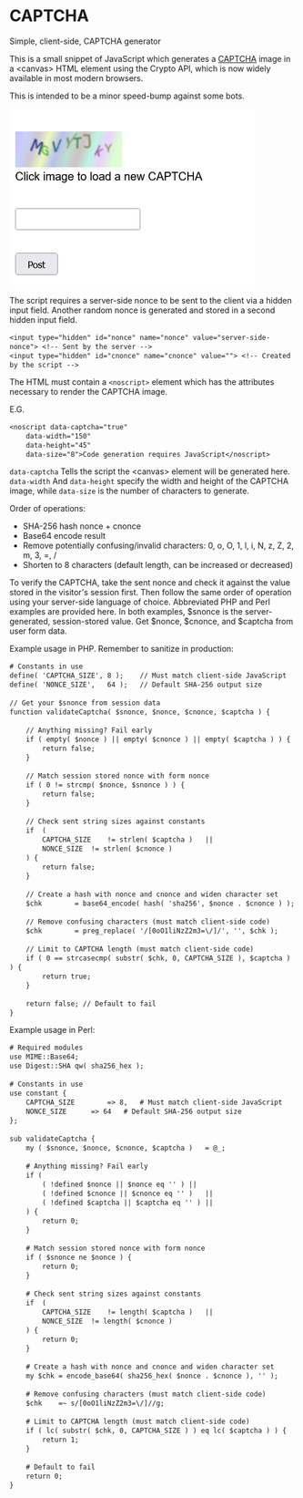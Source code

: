 # CAPTCHA
Simple, client-side, CAPTCHA generator

This is a small snippet of JavaScript which generates a [CAPTCHA](https://en.wikipedia.org/wiki/CAPTCHA) image in a \<canvas\> HTML element using the Crypto API, which is now widely available in most modern browsers. 

This is intended to be a minor speed-bump against some bots.

![captcha-form](https://raw.githubusercontent.com/cypnk/CAPTCHA/refs/heads/main/captcha-form.png)

The script requires a server-side nonce to be sent to the client via a hidden input field. Another random nonce is generated and stored in a second hidden input field.
```
<input type="hidden" id="nonce" name="nonce" value="server-side-nonce"> <!-- Sent by the server -->
<input type="hidden" id="cnonce" name="cnonce" value=""> <!-- Created by the script -->
```
The HTML must contain a ```<noscript>``` element which has the attributes necessary to render the CAPTCHA image.

E.G.
```
<noscript data-captcha="true" 
	data-width="150" 
	data-height="45"
	data-size="8">Code generation requires JavaScript</noscript>
```

```data-captcha``` Tells the script the \<canvas\> element will be generated here. ```data-width``` And ```data-height``` specify the width and height of the CAPTCHA image, while ```data-size``` is the number of characters to generate.

Order of operations:
* SHA-256 hash nonce + cnonce 
* Base64 encode result
* Remove potentially confusing/invalid characters: 0, o, O, 1, l, i, N, z, Z, 2, m, 3, =, /
* Shorten to 8 characters (default length, can be increased or decreased)

To verify the CAPTCHA, take the sent nonce and check it against the value stored in the visitor's session first. Then follow the same order of operation using your server-side language of choice. Abbreviated PHP and Perl examples are provided here. In both examples, $snonce is the server-generated, session-stored value. Get $nonce, $cnonce, and $captcha from user form data.

Example usage in PHP. Remember to sanitize in production:
```
# Constants in use
define( 'CAPTCHA_SIZE',	8 );	// Must match client-side JavaScript
define( 'NONCE_SIZE',	64 );	// Default SHA-256 output size

// Get your $snonce from session data
function validateCaptcha( $snonce, $nonce, $cnonce, $captcha ) {
	
	// Anything missing? Fail early
	if ( empty( $nonce ) || empty( $cnonce ) || empty( $captcha ) ) {
		return false;
	}
	
	// Match session stored nonce with form nonce
	if ( 0 != strcmp( $nonce, $snonce ) ) {
		return false;
	}
	
	// Check sent string sizes against constants
	if  ( 
		CAPTCHA_SIZE	!= strlen( $captcha )	|| 
		NONCE_SIZE	!= strlen( $cnonce ) 
	) {
		return false;
	}
	
	// Create a hash with nonce and cnonce and widen character set
	$chk		= base64_encode( hash( 'sha256', $nonce . $cnonce ) );
	
	// Remove confusing characters (must match client-side code)
	$chk		= preg_replace( '/[0oO1liNzZ2m3=\/]/', '', $chk );
	
	// Limit to CAPTCHA length (must match client-side code)
	if ( 0 == strcasecmp( substr( $chk, 0, CAPTCHA_SIZE ), $captcha ) ) {
		return true;
	}
	
	return false; // Default to fail
}
```

Example usage in Perl:
```
# Required modules
use MIME::Base64;
use Digest::SHA qw( sha256_hex );

# Constants in use
use constant {
	CAPTCHA_SIZE		=> 8,	# Must match client-side JavaScript
	NONCE_SIZE		=> 64	# Default SHA-256 output size
};

sub validateCaptcha {
	my ( $snonce, $nonce, $cnonce, $captcha )	= @_;
	
	# Anything missing? Fail early
	if ( 
		( !defined $nonce || $nonce eq '' )	|| 
		( !defined $cnonce || $cnonce eq '' )	|| 
		( !defined $captcha || $captcha eq '' )	||
	) {
		return 0;
	}
	
	# Match session stored nonce with form nonce
	if ( $snonce ne $nonce ) {
		return 0;
	}
	
	# Check sent string sizes against constants
	if  ( 
		CAPTCHA_SIZE	!= length( $captcha )	|| 
		NONCE_SIZE	!= length( $cnonce ) 
	) {
		return 0;
	}
	
	# Create a hash with nonce and cnonce and widen character set
	my $chk	= encode_base64( sha256_hex( $nonce . $cnonce ), '' );
	
	# Remove confusing characters (must match client-side code)
	$chk	=~ s/[0oO1liNzZ2m3=\/]//g;
	
	# Limit to CAPTCHA length (must match client-side code)
	if ( lc( substr( $chk, 0, CAPTCHA_SIZE ) ) eq lc( $captcha ) ) {
		return 1;
	}
	
	# Default to fail
	return 0;
}
```
